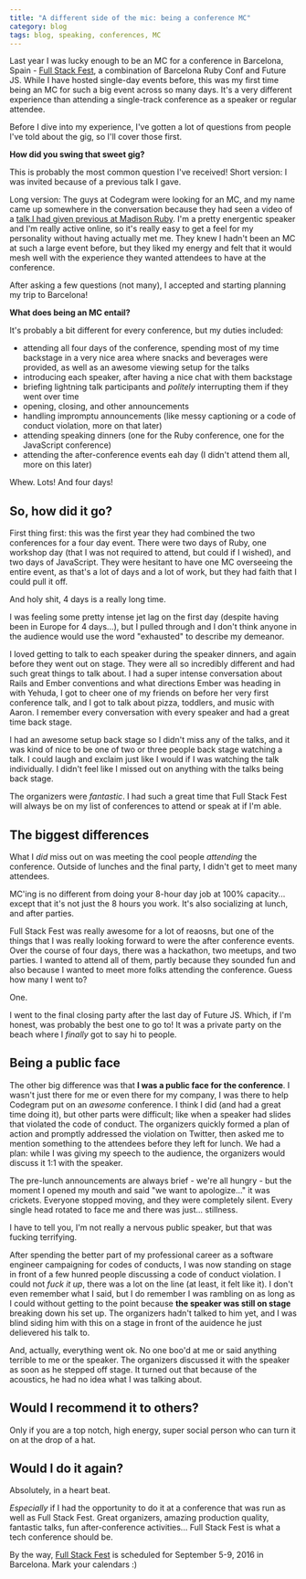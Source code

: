 ```yaml
---
title: "A different side of the mic: being a conference MC"
category: blog
tags: blog, speaking, conferences, MC
---
```


Last year I was lucky enough to be an MC for a conference in Barcelona, Spain - [Full Stack Fest](http://fullstackfest.com/), a combination of Barcelona Ruby Conf and Future JS. While I have hosted single-day events before, this was my first time being an MC for such a big event across so many days. It's a very different experience than attending a single-track conference as a speaker or regular attendee.

Before I dive into my experience, I've gotten a lot of questions from people I've told about the gig, so I'll cover those first.

**How did you swing that sweet gig?**

This is probably the most common question I've received! Short version: I was invited because of a previous talk I gave.

Long version: The guys at Codegram were looking for an MC, and my name came up somewhere in the conversation because they had seen a video of a [talk I had given previous at Madison Ruby](https://www.youtube.com/watch?v=AMsQUXHY6tA). I'm a pretty energentic speaker and I'm really active online, so it's really easy to get a feel for my personality without having actually met me. They knew I hadn't been an MC at such a large event before, but they liked my energy and felt that it would mesh well with the experience they wanted attendees to have at the conference. 

After asking a few questions (not many), I accepted and starting planning my trip to Barcelona!

**What does being an MC entail?** 

It's probably a bit different for every conference, but my duties included:

- attending all four days of the conference, spending most of my time backstage in a very nice area where snacks and beverages were provided, as well as an awesome viewing setup for the talks
- introducing each speaker, after having a nice chat with them backstage
- briefing lightning talk participants and *politely* interrupting them if they went over time
- opening, closing, and other announcements 
- handling impromptu announcements (like messy captioning or a code of conduct violation, more on that later)
- attending speaking dinners (one for the Ruby conference, one for the JavaScript conference)
- attending the after-conference events eah day (I didn't attend them all, more on this later)

Whew. Lots! And four days!

## So, how did it go?

First thing first: this was the first year they had combined the two conferences for a four day event. There were two days of Ruby, one workshop day (that I was not required to attend, but could if I wished), and two days of JavaScript. They were hesitant to have one MC overseeing the entire event, as that's a lot of days and a lot of work, but they had faith that I could pull it off.

And holy shit, 4 days is a really long time.

I was feeling some pretty intense jet lag on the first day (despite having been in Europe for 4 days...), but I pulled through and I don't think anyone in the audience would use the word "exhausted" to describe my demeanor. 

I loved getting to talk to each speaker during the speaker dinners, and again before they went out on stage. They were all so incredibly different and had such great things to talk about. I had a super intense conversation about Rails and Ember conventions and what directions Ember was heading in with Yehuda, I got to cheer one of my friends on before her very first conference talk, and I got to talk about pizza, toddlers, and music with Aaron. I remember every conversation with every speaker and had a great time back stage.

I had an awesome setup back stage so I didn't miss any of the talks, and it was kind of nice to be one of two or three people back stage watching a talk. I could laugh and exclaim just like I would if I was watching the talk individually. I didn't feel like I missed out on anything with the talks being back stage.

The organizers were *fantastic*. I had such a great time that Full Stack Fest will always be on my list of conferences to attend or speak at if I'm able.

## The biggest differences

What I *did* miss out on was meeting the cool people *attending* the conference. Outside of lunches and the final party, I didn't get to meet many attendees.

MC'ing is no different from doing your 8-hour day job at 100% capacity... except that it's not just the 8 hours you work. It's also socializing at lunch, and after parties. 

Full Stack Fest was really awesome for a lot of reaosns, but one of the things that I was really looking forward to were the after conference events. Over the course of four days, there was a hackathon, two meetups, and two parties. I wanted to attend all of them, partly because they sounded fun and also because I wanted to meet more folks attending the conference. Guess how many I went to?

One.

I went to the final closing party after the last day of Future JS. Which, if I'm honest, was probably the best one to go to! It was a private party on the beach where I *finally* got to say hi to people.

## Being a public face

The other big difference was that **I was a public face for the conference**. I wasn't just there for me or even there for my company, I was there to help Codegram put on an *awesome* conference. I think I did (and had a great time doing it), but other parts were difficult; like when a speaker had slides that violated the code of conduct. The organizers quickly formed a plan of action and promptly addressed the violation on Twitter, then asked me to mention something to the attendees before they left for lunch. We had a plan: while I was giving my speech to the audience, the organizers would discuss it 1:1 with the speaker.

The pre-lunch announcements are always brief - we're all hungry - but the moment I opened my mouth and said "we want to apologize..." it was crickets. Everyone stopped moving, and they were completely silent. Every single head rotated to face me and there was just... stillness. 

I have to tell you, I'm not really a nervous public speaker, but that was fucking terrifying. 

After spending the better part of my professional career as a software engineer campaigning for codes of conducts, I was now standing on stage in front of a few hunred people discussing a code of conduct violation. I could not *fuck it up*, there was a lot on the line (at least, it felt like it). I don't even remember what I said, but I do remember I was rambling on as long as I could without getting to the point because **the speaker was still on stage** breaking down his set up. The organizers hadn't talked to him yet, and I was blind siding him with this on a stage in front of the auidence he just delievered his talk to.

And, actually, everything went ok. No one boo'd at me or said anything terrible to me or the speaker. The organizers discussed it with the speaker as soon as he stepped off stage. It turned out that because of the acoustics, he had no idea what I was talking about.

## Would I recommend it to others?

Only if you are a top notch, high energy, super social person who can turn it on at the drop of a hat.

## Would I do it again?

Absolutely, in a heart beat.

*Especially* if I had the opportunity to do it at a conference that was run as well as Full Stack Fest. Great organizers, amazing production quality, fantastic talks, fun after-conference activities... Full Stack Fest is what a tech conference should be.

By the way, [Full Stack Fest](http://2016.fullstackfest.com/) is scheduled for September 5-9, 2016 in Barcelona. Mark your calendars :)


